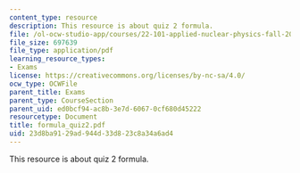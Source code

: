 ```yaml
---
content_type: resource
description: This resource is about quiz 2 formula.
file: /ol-ocw-studio-app/courses/22-101-applied-nuclear-physics-fall-2006/23d8ba9129ad944d33d823c8a34a6ad4_formula_quiz2.pdf
file_size: 697639
file_type: application/pdf
learning_resource_types:
- Exams
license: https://creativecommons.org/licenses/by-nc-sa/4.0/
ocw_type: OCWFile
parent_title: Exams
parent_type: CourseSection
parent_uid: ed0bcf94-ac8b-3e7d-6067-0cf680d45222
resourcetype: Document
title: formula_quiz2.pdf
uid: 23d8ba91-29ad-944d-33d8-23c8a34a6ad4
---
```

This resource is about quiz 2 formula.